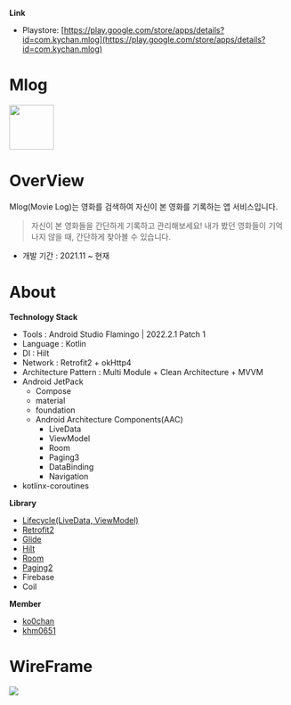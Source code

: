 
**Link**
- Playstore: [https://play.google.com/store/apps/details?id=com.kychan.mlog](https://play.google.com/store/apps/details?id=com.kychan.mlog)

# Mlog
<img src="https://user-images.githubusercontent.com/58040559/119822414-97bbcc00-bf2e-11eb-929f-199e8822041b.png" width="80">

# OverView

Mlog(Movie Log)는 영화를 검색하여 자신이 본 영화를 기록하는 앱 서비스입니다.<br>

> 자신이 본 영화들을 간단하게 기록하고 관리해보세요!
내가 봤던 영화들이 기억나지 않을 때,
간단하게 찾아볼 수 있습니다.

- 개발 기간 : 2021.11 ~ 현재

# About

**Technology Stack**

- Tools : Android Studio Flamingo | 2022.2.1 Patch 1
- Language : Kotlin
- DI : Hilt
- Network : Retrofit2 + okHttp4
- Architecture Pattern : Multi Module + Clean Architecture + MVVM
- Android JetPack
  - Compose
  - material
  - foundation
  - Android Architecture Components(AAC)
    - LiveData
    - ViewModel
    - Room
    - Paging3
    - DataBinding
    - Navigation
- kotlinx-coroutines

**Library**

- [Lifecycle(LiveData, ViewModel)](https://developer.android.com/jetpack/androidx/releases/lifecycle)
- [Retrofit2](https://github.com/square/retrofit)
- [Glide](https://github.com/bumptech/glide)
- [Hilt](https://developer.android.com/jetpack/androidx/releases/hilt)
- [Room](https://developer.android.com/jetpack/androidx/releases/room)
- [Paging2](https://developer.android.com/jetpack/androidx/releases/paging#version_212_3)
- Firebase
- Coil

**Member**
- [ko0chan](https://github.com/ko0chan)
- [khm0651](https://github.com/khm0651)

<!-- 
# ToDo
- 자체적인 알람 기능 구현.
- 스크랩 통신 기능 수정.
- 로딩 시 UX를 고려해서 갑자기 뜨는 것 말고 로딩을 위한 작업 필요.
- 네트워크 상태  -->


# WireFrame
<img src="https://github.com/big-gates/mlog-android/assets/58040559/a8cc4e56-3566-498d-9291-402f57a47c6e">

